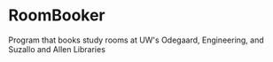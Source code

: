 # RoomBooker
Program that books study rooms at UW's Odegaard, Engineering, and Suzallo and Allen Libraries
